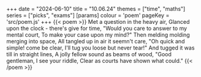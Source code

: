 +++
date = "2024-06-10"
title = "10.06.24"
themes = ["time", "maths"]
series = ["picks", "exams"]
[params]
  colour = 'poem'
  pageKey = 'src/poem.js'
+++
{{< poem >}}
Met a question in the heavy air,
Glanced upon the clock - there's give for time,
"Would you care to answer to my mental court,
To make your case upon my mind?"
Then melding molding merging into space,
All tangled up in air it seemn't care,
"Oh quick and simple! come be clear,
I'll tug you loose but never tear!"
And tugged it was till in straight lines,
A jolly fellow sound as beams of wood,
"Good gentleman, I see your riddle,
Clear as courts have shown what could."
{{< /poem >}}